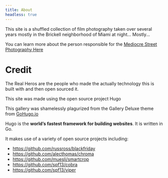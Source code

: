 ```yaml
---
title: About
headless: true
---
```


This site is a shuffled collection of film photography taken over several years mostly in the Brickell neighborhood of Miami at night... Mostly...


You can learn more about the person responsible for the [Mediocre Street Photography Here](https://rob.rip)


# Credit 

The Real Heros are the people who made the actually technology this is built with and then open sourced it.

This site was made using the open source project Hugo

This gallery was shamelessly plagurized from the Gallery Deluxe theme from [GoHugo.io](https://gohugo.io)

Hugo is the **world’s fastest framework for building websites**. It is written in Go.

It makes use of a variety of open source projects including:

* https://github.com/russross/blackfriday
* https://github.com/alecthomas/chroma
* https://github.com/muesli/smartcrop
* https://github.com/spf13/cobra
* https://github.com/spf13/viper
